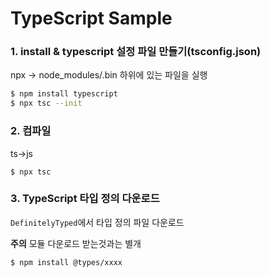 # TypeScript Sample

### 1. install & typescript 설정 파일 만들기(tsconfig.json)

npx -> node_modules/.bin 하위에 있는 파일을 실행

```sh
$ npm install typescript
$ npx tsc --init
```

### 2. 컴파일

ts->js

```
$ npx tsc
```

### 3. TypeScript 타입 정의 다운로드

`DefinitelyTyped`에서 타입 정의 파일 다운로드

**주의** 모듈 다운로드 받는것과는 별개

```
$ npm install @types/xxxx
```
